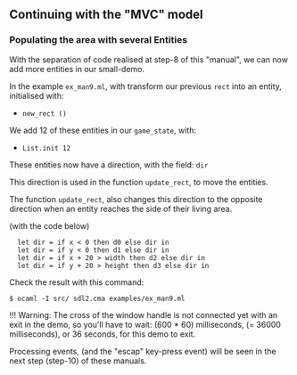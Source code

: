 ## Continuing with the "MVC" model

### Populating the area with several Entities

With the separation of code realised at step-8
of this "manual", we can now add more entities
in our small-demo.

In the example `ex_man9.ml`, with transform our
previous `rect` into an entity, initialised with:
- `new_rect ()`

We add 12 of these entities in our `game_state`,
with:

- `List.init 12`

These entities now have a direction, with the
field: `dir`

This direction is used in the function `update_rect`,
to move the entities.

The function `update_rect`, also changes this direction
to the opposite direction when an entity reaches
the side of their living area.

(with the code below)
```
  let dir = if x < 0 then d0 else dir in
  let dir = if y < 0 then d1 else dir in
  let dir = if x + 20 > width then d2 else dir in
  let dir = if y + 20 > height then d3 else dir in
```

Check the result with this command:

```
$ ocaml -I src/ sdl2.cma examples/ex_man9.ml 
```

!!! Warning: The cross of the window handle is not
     connected yet with an exit in the demo, so
     you'll have to wait:
     (600 * 60) milliseconds, (= 36000 milliseconds),
     or 36 seconds, for this demo to exit.

Processing events, (and the "escap" key-press event)
will be seen in the next step (step-10) of these manuals.

